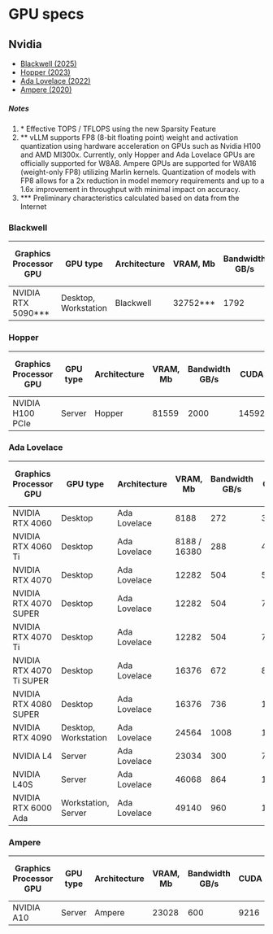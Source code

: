 # GPU specs

## Nvidia

- [Blackwell (2025)](#blackwell)
- [Hopper (2023)](#hopper)
- [Ada Lovelace (2022)](#ada-lovelace)
- [Ampere (2020)](#ampere)

##### Notes

1. \* Effective TOPS / TFLOPS using the new Sparsity Feature
2. \** vLLM supports FP8 (8-bit floating point) weight and activation quantization using hardware acceleration on GPUs
   such as Nvidia H100 and AMD MI300x. Currently, only Hopper and Ada Lovelace GPUs are officially supported for W8A8.
   Ampere GPUs are supported for W8A16 (weight-only FP8) utilizing Marlin kernels. Quantization of models with FP8
   allows for a 2x reduction in model memory requirements and up to a 1.6x improvement in throughput with minimal impact
   on accuracy.
3. \*** Preliminary characteristics calculated based on data from the Internet

### Blackwell

| Graphics Processor<br/>GPU | GPU type             | Architecture | VRAM, Mb | Bandwidth<br/>GB/s | CUDA  | Supported<br/>quantizations | FP32<br/>TFLOPS | BF16<br/>TFLOPS | FP16<br/>TFLOPS | TF32<br/>Tensor Core<br/>TFLOPS | BF16<br/>Tensor Core<br/>TFLOPS | FP16<br/>Tensor Core<br/>TFLOPS | FP8<br/>Tensor Core<br/>TFLOPS | INT8<br/>Tensor Core<br/>TFLOPS | FP4<br/>Tensor Core<br/>TFLOPS | INT4<br/>Tensor Core<br/>TFLOPS |
|----------------------------|----------------------|--------------|----------|--------------------|-------|-----------------------------|-----------------|-----------------|-----------------|---------------------------------|---------------------------------|---------------------------------|--------------------------------|---------------------------------|--------------------------------|---------------------------------|
| NVIDIA RTX 5090***         | Desktop, Workstation | Blackwell    | 32752*** | 1792               | 21760 | GPTQ, FP8, AWQ, FP4         | 104.8           | 104.8           | 104.8           | 210 / 419*                      | 419 / 838*                      | 419 / 838*                      | 838 / 1676*                    | 838 / 1676*                     | 1676 / 3352*                   | 1676 / 3352*                    |

### Hopper

| Graphics Processor<br/>GPU | GPU type | Architecture | VRAM, Mb | Bandwidth<br/>GB/s | CUDA  | Supported<br/>quantizations | FP32<br/>TFLOPS | BF16<br/>TFLOPS | FP16<br/>TFLOPS | TF32<br/>Tensor Core<br/>TFLOPS | BF16<br/>Tensor Core<br/>TFLOPS | FP16<br/>Tensor Core<br/>TFLOPS | FP8<br/>Tensor Core<br/>TFLOPS | INT8<br/>Tensor Core<br/>TFLOPS | FP4<br/>Tensor Core<br/>TFLOPS | INT4<br/>Tensor Core<br/>TFLOPS |
|----------------------------|----------|--------------|----------|--------------------|-------|-----------------------------|-----------------|-----------------|-----------------|---------------------------------|---------------------------------|---------------------------------|--------------------------------|---------------------------------|--------------------------------|---------------------------------|
| NVIDIA H100 PCIe           | Server   | Hopper       | 81559    | 2000               | 14592 | GPTQ, FP8, AWQ              | 51.2            | 102.4           | 102.4           | 378 / 756*                      | 756 / 1513*                     | 756 / 1513*                     | 1513 / 3026*                   | 1513 / 3026*                    | -                              | 3026 / 6052*                    |

### Ada Lovelace

| Graphics Processor<br/>GPU | GPU type             | Architecture | VRAM, Mb     | Bandwidth<br/>GB/s | CUDA  | Supported<br/>quantizations | FP32<br/>TFLOPS | BF16<br/>TFLOPS | FP16<br/>TFLOPS | TF32<br/>Tensor Core<br/>TFLOPS | BF16<br/>Tensor Core<br/>TFLOPS | FP16<br/>Tensor Core<br/>TFLOPS | FP8<br/>Tensor Core<br/>TFLOPS | INT8<br/>Tensor Core<br/>TFLOPS | FP4<br/>Tensor Core<br/>TFLOPS | INT4<br/>Tensor Core<br/>TFLOPS |
|----------------------------|----------------------|--------------|--------------|--------------------|-------|-----------------------------|-----------------|-----------------|-----------------|---------------------------------|---------------------------------|---------------------------------|--------------------------------|---------------------------------|--------------------------------|---------------------------------|
| NVIDIA RTX 4060            | Desktop              | Ada Lovelace | 8188         | 272                | 3072  | GPTQ, FP8, AWQ              | 15.11           | 15.11           | 15.11           | 30 / 60*                        | 60 / 121*                       | 60 / 121*                       | 121 / 242*                     | 121 / 242*                      | -                              | 242 / 484*                      |
| NVIDIA RTX 4060 Ti         | Desktop              | Ada Lovelace | 8188 / 16380 | 288                | 4352  | GPTQ, FP8, AWQ              | 22.06           | 22.06           | 22.06           | 44 / 88*                        | 88 / 177*                       | 88 / 177*                       | 177 / 353*                     | 177 / 353*                      | -                              | 353 / 706*                      |
| NVIDIA RTX 4070            | Desktop              | Ada Lovelace | 12282        | 504                | 5888  | GPTQ, FP8, AWQ              | 29.15           | 29.15           | 29.15           | 58 / 116*                       | 116 / 233*                      | 116 / 233*                      | 233 / 466*                     | 233 / 466*                      | -                              | 466 / 932*                      |
| NVIDIA RTX 4070 SUPER      | Desktop              | Ada Lovelace | 12282        | 504                | 7168  | GPTQ, FP8, AWQ              | 35.48           | 35.48           | 35.48           | 71 / 142*                       | 142 / 284*                      | 142 / 284*                      | 284 / 568*                     | 284 / 568*                      | -                              | 568 / 1136                      |
| NVIDIA RTX 4070 Ti         | Desktop              | Ada Lovelace | 12282        | 504                | 7680  | GPTQ, FP8, AWQ              | 40.09           | 40.09           | 40.09           | 80 / 160*                       | 160 / 320*                      | 160 / 320*                      | 320 / 640*                     | 320 / 641*                      | -                              | 641 / 1282*                     |
| NVIDIA RTX 4070 Ti SUPER   | Desktop              | Ada Lovelace | 16376        | 672                | 8448  | GPTQ, FP8, AWQ              | 44.10           | 44.10           | 44.10           | 88 / 176*                       | 176 / 352*                      | 176 / 352*                      | 352 / 704*                     | 352 / 704*                      | -                              | 704 / 1408*                     |
| NVIDIA RTX 4080 SUPER      | Desktop              | Ada Lovelace | 16376        | 736                | 10240 | GPTQ, FP8, AWQ              | 52.22           | 52.22           | 52.22           | 104 / 209*                      | 209 / 418*                      | 209 / 418*                      | 418 / 836*                     | 418 / 836*                      | -                              | 836 / 1672*                     |
| NVIDIA RTX 4090            | Desktop, Workstation | Ada Lovelace | 24564        | 1008               | 16384 | GPTQ, FP8, AWQ              | 82.6            | 82.6            | 82.6            | 165 / 330*                      | 330 / 660*                      | 330 / 660*                      | 660 / 1321*                    | 660 / 1321*                     | -                              | 1321 / 2642*                    |
| NVIDIA L4                  | Server               | Ada Lovelace | 23034        | 300                | 7424  | GPTQ, FP8, AWQ              | 30.3            | 30.3            | 30.3            | 60 / 121*                       | 121 / 242*                      | 121 / 242*                      | 242 / 485*                     | 242 / 485*                      | -                              | 485 / 970*                      |
| NVIDIA L40S                | Server               | Ada Lovelace | 46068        | 864                | 18176 | GPTQ, FP8, AWQ              | 91.6            | 91.6            | 91.6            | 183 / 366*                      | 366 / 733*                      | 366 / 733*                      | 733 / 1466*                    | 733 / 1466*                     | -                              | 1466 / 2932*                    |
| NVIDIA RTX 6000 Ada        | Workstation, Server  | Ada Lovelace | 49140        | 960                | 18176 | GPTQ, FP8, AWQ              | 91.1            | 91.1            | 91.1            | 182 / 364*                      | 364 / 728*                      | 364 / 728*                      | 728 / 1457*                    | 728 / 1457*                     | -                              | 1457 / 2914*                    |

### Ampere

| Graphics Processor<br/>GPU | GPU type | Architecture | VRAM, Mb | Bandwidth<br/>GB/s | CUDA | Supported<br/>quantizations | FP32<br/>TFLOPS | BF16<br/>TFLOPS | FP16<br/>TFLOPS | TF32<br/>Tensor Core<br/>TFLOPS | BF16<br/>Tensor Core<br/>TFLOPS | FP16<br/>Tensor Core<br/>TFLOPS | FP8<br/>Tensor Core<br/>TFLOPS | INT8<br/>Tensor Core<br/>TFLOPS | FP4<br/>Tensor Core<br/>TFLOPS | INT4<br/>Tensor Core<br/>TFLOPS |
|----------------------------|----------|--------------|----------|--------------------|------|-----------------------------|-----------------|-----------------|-----------------|---------------------------------|---------------------------------|---------------------------------|--------------------------------|---------------------------------|--------------------------------|---------------------------------|
| NVIDIA A10                 | Server   | Ampere       | 23028    | 600                | 9216 | GPTQ, FP8**, AWQ            | 31.2            | 31.2            | 31.2            | 62.5 / 125*                     | 125 / 250*                      | 125 / 250*                      | -                              | 250 / 500*                      | -                              | 500 / 1000*                     |


